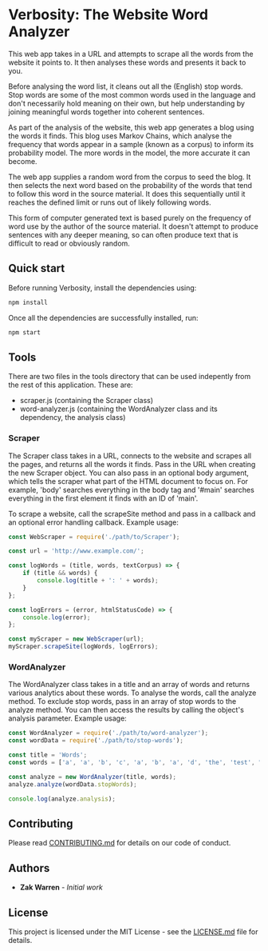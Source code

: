 # Verbosity: The Website Word Analyzer

This web app takes in a URL and attempts to scrape all
the words from the website it points to. It then analyses
these words and presents it back to you.

Before analysing the word list, it cleans out all the (English)
stop words. Stop words are some of the most common words used in
the language and don't necessarily hold meaning on their own, but
help understanding by joining meaningful words together into
coherent sentences.

As part of the analysis of the website, this web app generates
a blog using the words it finds. This blog uses Markov Chains,
which analyse the frequency that words appear in a sample
(known as a corpus) to inform its probability model. The more
words in the model, the more accurate it can become.

The web app supplies a random word from the corpus to seed the blog.
It then selects the next word based on the probability of the words
that tend to follow this word in the source material. It does this
sequentially until it reaches the defined limit or runs out of likely
following words.

This form of computer generated text is based purely on the frequency
of word use by the author of the source material. It doesn't attempt
to produce sentences with any deeper meaning, so can often produce
text that is difficult to read or obviously random.

## Quick start

Before running Verbosity, install the dependencies using:

```bash
npm install
```

Once all the dependencies are successfully installed, run:

```bash
npm start
```

## Tools

There are two files in the tools directory that can be used
indepently from the rest of this application. These are:

* scraper.js (containing the Scraper class)
* word-analyzer.js (containing the WordAnalyzer class and its
dependency, the analysis class)

### Scraper

The Scraper class takes in a URL, connects to the website and
scrapes all the pages, and returns all the words it finds. Pass
in the URL when creating the new Scraper object. You can also
pass in an optional body argument, which tells the scraper what
part of the HTML document to focus on. For example, 'body'
searches everything in the body tag and '#main' searches everything
in the first element it finds with an ID of 'main'.

To scrape a website, call the scrapeSite method and pass in a
callback and an optional error handling callback. Example usage:

```javascript
const WebScraper = require('./path/to/Scraper');

const url = 'http://www.example.com/';

const logWords = (title, words, textCorpus) => {
    if (title && words) {
        console.log(title + ': ' + words);
    }
};

const logErrors = (error, htmlStatusCode) => {
    console.log(error);
};

const myScraper = new WebScraper(url);
myScraper.scrapeSite(logWords, logErrors);
```

### WordAnalyzer

The WordAnalyzer class takes in a title and an array of words
and returns various analytics about these words. To analyse the
words, call the analyze method. To exclude stop words, pass in an
array of stop words to the analyze method. You can then access the
results by calling the object's analysis parameter. Example usage:

```javascript
const WordAnalyzer = require('./path/to/word-analyzer');
const wordData = require('./path/to/stop-words');

const title = 'Words';
const words = ['a', 'a', 'b', 'c', 'a', 'b', 'a', 'd', 'the', 'test', "i", "I"];

const analyze = new WordAnalyzer(title, words);
analyze.analyze(wordData.stopWords);

console.log(analyze.analysis);
```

## Contributing

Please read [CONTRIBUTING.md](CONTRIBUTING.md) for details
on our code of conduct.

## Authors

* **Zak Warren** - *Initial work*

## License

This project is licensed under the MIT License - see the
[LICENSE.md](LICENSE.md) file for details.
